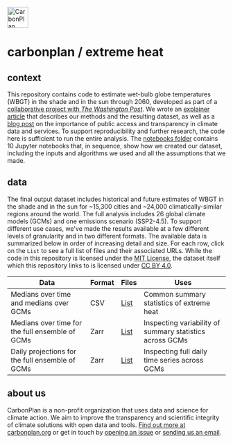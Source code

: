 <p align="left" >
<picture>
  <source media="(prefers-color-scheme: dark)" srcset="https://carbonplan-assets.s3.amazonaws.com/monogram/light-small.png">
  <img alt="CarbonPlan monogram." height="48" src="https://carbonplan-assets.s3.amazonaws.com/monogram/dark-small.png">
</picture>
</p>

# carbonplan / extreme heat

## context

This repository contains code to estimate wet-bulb globe temperatures (WBGT) in the shade and in the sun through 2060, developed as part of a [collaborative project with _The Washington Post_](https://www.washingtonpost.com/climate-environment/interactive/2023/extreme-heat-wet-bulb-globe-temperature). We wrote an [explainer article](https://carbonplan.org/research/extreme-heat-explainer) that describes our methods and the resulting dataset, as well as a [blog post](https://carbonplan.org/blog/open-risk-data) on the importance of public access and transparency in climate data and services. To support reproducibility and further research, the code here is sufficient to run the entire analysis. The [notebooks folder](/notebooks) contains 10 Jupyter notebooks that, in sequence, show how we created our dataset, including the inputs and algorithms we used and all the assumptions that we made.

## data

The final output dataset includes historical and future estimates of WBGT in the shade and in the sun for ~15,300 cities and ~24,000 climatically-similar regions around the world. The full analysis includes 26 global climate models (GCMs) and one emissions scenario (SSP2-4.5). To support different use cases, we've made the results available at a few different levels of granularity and in two different formats. The available data is summarized below in order of increasing detail and size. For each row, click on the `List` to see a full list of files and their associated URLs. While the code in this repository is licensed under the [MIT License](/LICENSE), the dataset itself which this repository links to is licensed under [CC BY 4.0](https://creativecommons.org/licenses/by/4.0/).

| Data                                            | Format | Files                                   | Uses                                                     |
| ----------------------------------------------- | ------ | --------------------------------------- | -------------------------------------------------------- |
| Medians over time and medians over GCMs         | CSV    | [List](/data/csv_locations.md)          | Common summary statistics of extreme heat                |
| Medians over time for the full ensemble of GCMs | Zarr   | [List](/data/zarr_summary_locations.md) | Inspecting variability of summary statistics across GCMs |
| Daily projections for the full ensemble of GCMs | Zarr   | [List](/data/zarr_daily_locations.md)   | Inspecting full daily time series across GCMs            |

## about us

CarbonPlan is a non-profit organization that uses data and science for climate action. We aim to improve the transparency and scientific integrity of climate solutions with open data and tools. [Find out more at carbonplan.org](https://carbonplan.org/) or get in touch by [opening an issue](https://github.com/carbonplan/extreme-heat/issues/new) or [sending us an email](mailto:hello@carbonplan.org).
